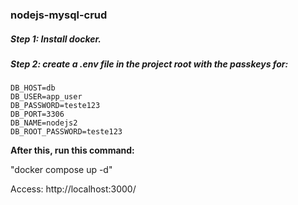 ### nodejs-mysql-crud

##### Step 1: Install docker.

##### Step 2: create a .env file in the project root with the passkeys for:

```
DB_HOST=db
DB_USER=app_user
DB_PASSWORD=teste123
DB_PORT=3306
DB_NAME=nodejs2
DB_ROOT_PASSWORD=teste123
```

**After this, run this command:**

"docker compose up -d"

Access: http://localhost:3000/
